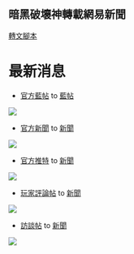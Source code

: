 ## 暗黑破壞神轉載網易新聞

[轉文腳本](https://raw.github.com/QueenbyeR/d3clan/master/README/d3_news_script.js)

最新消息
===

* [官方藍帖](http://d.163.com/special/sp/list_blue.html) to [藍帖](http://d3clan.tw/bbs/forum.php?mod=post&action=newthread&fid=54)

![](http://i.imgur.com/V52sN.png)

* [官方新聞](http://d.163.com/special/d3_off/) to [新聞](http://d3clan.tw/bbs/forum.php?mod=post&action=newthread&fid=54)

![](http://i.imgur.com/9HwYz.png)

* [官方推特](http://d.163.com/special/d3_twitter/) to [新聞](http://d3clan.tw/bbs/forum.php?mod=post&action=newthread&fid=54)

![](http://i.imgur.com/htNjc.png)

* [玩家評論帖](http://d.163.com/special/list_pinglun/) to [新聞](http://d3clan.tw/bbs/forum.php?mod=post&action=newthread&fid=54)

![](http://i.imgur.com/XiDRi.png)

* [訪談帖](http://d.163.com/special/list_caifang/) to [新聞](http://d3clan.tw/bbs/forum.php?mod=post&action=newthread&fid=54)

![](http://i.imgur.com/w90TA.png)